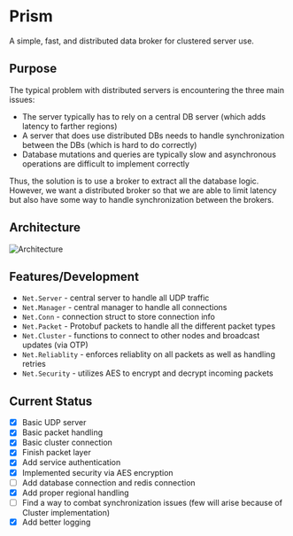 # Prism

A simple, fast, and distributed data broker for clustered server use.

## Purpose

The typical problem with distributed servers is encountering the three main issues:
- The server typically has to rely on a central DB server (which adds latency to farther regions)
- A server that does use distributed DBs needs to handle synchronization between the DBs (which is hard to do correctly)
- Database mutations and queries are typically slow and asynchronous operations are difficult to implement correctly

Thus, the solution is to use a broker to extract all the database logic. However, we want a distributed broker
so that we are able to limit latency but also have some way to handle synchronization between the brokers.

## Architecture

![Architecture](/assets/diagram.png)

## Features/Development

- `Net.Server` - central server to handle all UDP traffic
- `Net.Manager` - central manager to handle all connections
- `Net.Conn` - connection struct to store connection info
- `Net.Packet` - Protobuf packets to handle all the different packet types
- `Net.Cluster` - functions to connect to other nodes and broadcast updates (via OTP)
- `Net.Reliablity` - enforces reliablity on all packets as well as handling retries
- `Net.Security` - utilizes AES to encrypt and decrypt incoming packets


## Current Status

- [x] Basic UDP server
- [x] Basic packet handling
- [x] Basic cluster connection
- [x] Finish packet layer
- [x] Add service authentication
- [x] Implemented security via AES encryption
- [ ] Add database connection and redis connection
- [x] Add proper regional handling
- [ ] Find a way to combat synchronization issues (few will arise because of Cluster implementation)
- [x] Add better logging